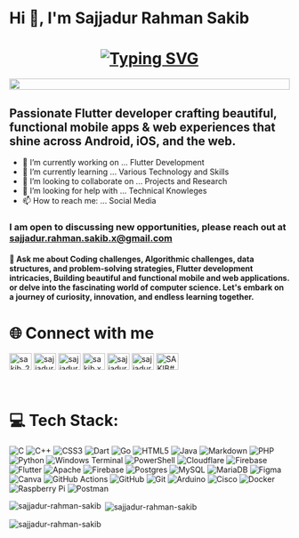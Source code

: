 # Hi 👋, I'm Sajjadur Rahman Sakib

<h1 align="center">
  <a href="https://git.io/typing-svg">
    <img src="https://readme-typing-svg.herokuapp.com?font=Fira+Code&pause=1000&color=34F7FF&width=435&lines=Passionate+Flutter+Developer;Mobile+Apps+%26+Web+Experiences;Open+to+Collaborations+%26+Ideas!" alt="Typing SVG" />
  </a>
</h1>

<p align="center">
  <img src="https://i.imgur.com/dBaSKWF.gif" height="20" width="100%">
</p>

## Passionate Flutter developer crafting beautiful, functional mobile apps & web experiences that shine across Android, iOS, and the web.

- 🔭 I’m currently working on ... Flutter Development
- 🌱 I’m currently learning ... Various Technology and Skills
- 👯 I’m looking to collaborate on ... Projects and Research
- 🤔 I’m looking for help with ... Technical Knowleges
- 📫 How to reach me: ... Social Media

### I am open to discussing new opportunities, please reach out at sajjadur.rahman.sakib.x@gmail.com

#### 💬 Ask me about Coding challenges, Algorithmic challenges, data structures, and problem-solving strategies, Flutter development intricacies, Building beautiful and functional mobile and web applications. or delve into the fascinating world of computer science. Let's embark on a journey of curiosity, innovation, and endless learning together.

# 🌐 Connect with me

<p align="left">
<a href="https://twitter.com/sakib_234" target="blank"><img align="center" src="https://raw.githubusercontent.com/rahuldkjain/github-profile-readme-generator/master/src/images/icons/Social/twitter.svg" alt="sakib_234" height="30" width="40" /></a>
<a href="https://linkedin.com/in/sajjadurrahmansakib" target="blank"><img align="center" src="https://raw.githubusercontent.com/rahuldkjain/github-profile-readme-generator/master/src/images/icons/Social/linked-in-alt.svg" alt="sajjadur-rahman-sakib-061b8b179" height="30" width="40" /></a>
<a href="https://fb.com/sajjadur.rahman.sakib.x" target="blank"><img align="center" src="https://raw.githubusercontent.com/rahuldkjain/github-profile-readme-generator/master/src/images/icons/Social/facebook.svg" alt="sajjadur.rahman.sakib.x" height="30" width="40" /></a>
<a href="https://instagram.com/sakib.x" target="blank"><img align="center" src="https://raw.githubusercontent.com/rahuldkjain/github-profile-readme-generator/master/src/images/icons/Social/instagram.svg" alt="sakib.x" height="30" width="40" /></a>
<a href="https://codeforces.com/profile/sajjadur.rahman.sakib" target="blank"><img align="center" src="https://raw.githubusercontent.com/rahuldkjain/github-profile-readme-generator/master/src/images/icons/Social/codeforces.svg" alt="sajjadur.rahman.sakib" height="30" width="40" /></a>
<a href="https://www.leetcode.com/sajjadurrahmansakib" target="blank"><img align="center" src="https://raw.githubusercontent.com/rahuldkjain/github-profile-readme-generator/master/src/images/icons/Social/leet-code.svg" alt="sajjadurrahmansakib" height="30" width="40" /></a>
<a href="https://discord.gg/SAKIB#5588" target="blank"><img align="center" src="https://raw.githubusercontent.com/rahuldkjain/github-profile-readme-generator/master/src/images/icons/Social/discord.svg" alt="SAKIB#5588" height="30" width="40" /></a>
</p><br>

# 💻 Tech Stack:

![C](https://img.shields.io/badge/c-%2300599C.svg?style=for-the-badge&logo=c&logoColor=white) ![C++](https://img.shields.io/badge/c++-%2300599C.svg?style=for-the-badge&logo=c%2B%2B&logoColor=white) ![CSS3](https://img.shields.io/badge/css3-%231572B6.svg?style=for-the-badge&logo=css3&logoColor=white) ![Dart](https://img.shields.io/badge/dart-%230175C2.svg?style=for-the-badge&logo=dart&logoColor=white) ![Go](https://img.shields.io/badge/go-%2300ADD8.svg?style=for-the-badge&logo=go&logoColor=white) ![HTML5](https://img.shields.io/badge/html5-%23E34F26.svg?style=for-the-badge&logo=html5&logoColor=white) ![Java](https://img.shields.io/badge/java-%23ED8B00.svg?style=for-the-badge&logo=openjdk&logoColor=white) ![Markdown](https://img.shields.io/badge/markdown-%23000000.svg?style=for-the-badge&logo=markdown&logoColor=white) ![PHP](https://img.shields.io/badge/php-%23777BB4.svg?style=for-the-badge&logo=php&logoColor=white) ![Python](https://img.shields.io/badge/python-3670A0?style=for-the-badge&logo=python&logoColor=ffdd54) ![Windows Terminal](https://img.shields.io/badge/Windows%20Terminal-%234D4D4D.svg?style=for-the-badge&logo=windows-terminal&logoColor=white) ![PowerShell](https://img.shields.io/badge/PowerShell-%235391FE.svg?style=for-the-badge&logo=powershell&logoColor=white) ![Cloudflare](https://img.shields.io/badge/Cloudflare-F38020?style=for-the-badge&logo=Cloudflare&logoColor=white) ![Firebase](https://img.shields.io/badge/firebase-%23039BE5.svg?style=for-the-badge&logo=firebase) ![Flutter](https://img.shields.io/badge/Flutter-%2302569B.svg?style=for-the-badge&logo=Flutter&logoColor=white) ![Apache](https://img.shields.io/badge/apache-%23D42029.svg?style=for-the-badge&logo=apache&logoColor=white) ![Firebase](https://img.shields.io/badge/firebase-a08021?style=for-the-badge&logo=firebase&logoColor=ffcd34) ![Postgres](https://img.shields.io/badge/postgres-%23316192.svg?style=for-the-badge&logo=postgresql&logoColor=white) ![MySQL](https://img.shields.io/badge/mysql-4479A1.svg?style=for-the-badge&logo=mysql&logoColor=white) ![MariaDB](https://img.shields.io/badge/MariaDB-003545?style=for-the-badge&logo=mariadb&logoColor=white) ![Figma](https://img.shields.io/badge/figma-%23F24E1E.svg?style=for-the-badge&logo=figma&logoColor=white) ![Canva](https://img.shields.io/badge/Canva-%2300C4CC.svg?style=for-the-badge&logo=Canva&logoColor=white) ![GitHub Actions](https://img.shields.io/badge/github%20actions-%232671E5.svg?style=for-the-badge&logo=githubactions&logoColor=white) ![GitHub](https://img.shields.io/badge/github-%23121011.svg?style=for-the-badge&logo=github&logoColor=white) ![Git](https://img.shields.io/badge/git-%23F05033.svg?style=for-the-badge&logo=git&logoColor=white) ![Arduino](https://img.shields.io/badge/-Arduino-00979D?style=for-the-badge&logo=Arduino&logoColor=white) ![Cisco](https://img.shields.io/badge/cisco-%23049fd9.svg?style=for-the-badge&logo=cisco&logoColor=black) ![Docker](https://img.shields.io/badge/docker-%230db7ed.svg?style=for-the-badge&logo=docker&logoColor=white) ![Raspberry Pi](https://img.shields.io/badge/-Raspberry_Pi-C51A4A?style=for-the-badge&logo=Raspberry-Pi) ![Postman](https://img.shields.io/badge/Postman-FF6C37?style=for-the-badge&logo=postman&logoColor=white)

<p><img align="left" src="https://github-readme-stats.vercel.app/api/top-langs?username=sajjadur-rahman-sakib&show_icons=true&locale=en&layout=compact" alt="sajjadur-rahman-sakib" /></p>

<p>&nbsp;<img align="center" src="https://github-readme-stats.vercel.app/api?username=sajjadur-rahman-sakib&show_icons=true&locale=en" alt="sajjadur-rahman-sakib" /></p>

<p><img align="center" src="https://github-readme-streak-stats.herokuapp.com/?user=sajjadur-rahman-sakib&" alt="sajjadur-rahman-sakib" /></p>
